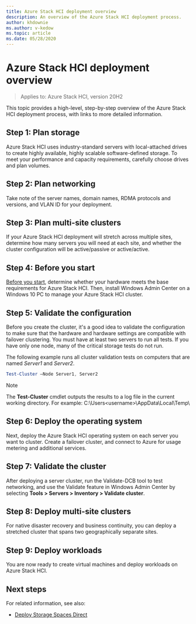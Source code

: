 ```yaml
---
title: Azure Stack HCI deployment overview
description: An overview of the Azure Stack HCI deployment process.
author: khdownie
ms.author: v-kedow
ms.topic: article
ms.date: 05/28/2020
---
```


# Azure Stack HCI deployment overview

> Applies to: Azure Stack HCI, version 20H2

This topic provides a high-level, step-by-step overview of the Azure Stack HCI deployment process, with links to more detailed information.

## Step 1: Plan storage

Azure Stack HCI uses industry-standard servers with local-attached drives to create highly available, highly scalable software-defined storage. To meet your performance and capacity requirements, carefully choose drives and plan volumes.

## Step 2: Plan networking

Take note of the server names, domain names, RDMA protocols and versions, and VLAN ID for your deployment.

## Step 3: Plan multi-site clusters

If your Azure Stack HCI deployment will stretch across multiple sites, determine how many servers you will need at each site, and whether the cluster configuration will be active/passive or active/active.

## Step 4: Before you start

[Before you start](before-you-start.md), determine whether your hardware meets the base requirements for Azure Stack HCI. Then, install Windows Admin Center on a Windows 10 PC to manage your Azure Stack HCI cluster. 

## Step 5: Validate the configuration

Before you create the cluster, it's a good idea to validate the configuration to make sure that the hardware and hardware settings are compatible with failover clustering. You must have at least two servers to run all tests. If you have only one node, many of the critical storage tests do not run.

The following example runs all cluster validation tests on computers that are named *Server1* and *Server2*.

```PowerShell
Test-Cluster –Node Server1, Server2
```

> [!NOTE]
> The **Test-Cluster** cmdlet outputs the results to a log file in the current working directory. For example: C:\Users\<username>\AppData\Local\Temp\

## Step 6: Deploy the operating system

Next, deploy the Azure Stack HCI operating system on each server you want to cluster. Create a failover cluster, and connect to Azure for usage metering and additional services.

## Step 7: Validate the cluster

After deploying a server cluster, run the Validate-DCB tool to test networking, and use the Validate feature in Windows Admin Center by selecting **Tools > Servers > Inventory > Validate cluster**.

## Step 8: Deploy multi-site clusters

For native disaster recovery and business continuity, you can deploy a stretched cluster that spans two geographically separate sites.

## Step 9: Deploy workloads

You are now ready to create virtual machines and deploy workloads on Azure Stack HCI.

## Next steps

For related information, see also:

- [Deploy Storage Spaces Direct](/windows-server/storage/storage-spaces/deploy-storage-spaces-direct)


